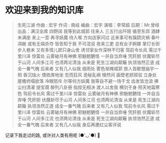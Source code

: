 # 欢迎来到我的知识库


> 生死江湖
> 作曲 : 宏宇
> 作词 : 南岐
> 编曲：宏宇
> 演唱：李常超
> 后期：Mr.曾经
> 出品：满汉全席
> 四野阔 我等到此城郭
> 往来人 三五行出阡陌
> 循至东郊 酒肆未满座
> 来上一壶 再寻妖魔
> 待入喉 方向店家问过
> 近来事可有蹊跷灾祸
> 春叶凋敝 或有无端杀夺
> 皆告知于我 不可混说
> 夜来三更 总有女子婀娜
> 掌灯长街步入巷末
> 又有多情儿郎只身山舍
> 诱邻家女作深林不归客
> 驾前令长风 需过千里川泽
> 惊雷处 云雾破月有神佛
> 邪魅魍魉怪 一并自当弃唾
> 凭肝胆 伏魔斩尽于山河
> 人间多江河 也须两论清浊
> 从来是 死生江湖向颠簸
> 执领浩然正道 成全一番气魄
> 后来者 又有几人似我
> 烟雨处 雾色渐掩城郭
> 旅人皆歇憩庙宇一侧
> 昏沉烛火 偎依席地坐
> 忽而狂风 诡秘乱祸
> 倏然间 画壁老颜斑驳
> 立身处 屋檐坍塌欲落
> 冷眼怒斥 尔等何方妖魔
> 我等自不避一场干戈
> 齿发皆沧浪 拂尘扫清濯
> 提宝葫 醉列八卦册
> 指捏无相决 渡人以舍我
> 横剑于身 照天地霜寒色
> 驾前令长风 需过千里川泽
> 惊雷处 云雾破月有神佛
> 邪魅魍魉怪 一并自当弃唾
> 凭肝胆 伏魔斩尽于山河
> 人间多江河 也须两论清浊
> 从来是 死生江湖向颠簸
> 执领浩然正道 成全一番气魄
> 后来者 又有几人似我
> 驾前令长风 需过千里川泽
> 惊雷处 云雾破月有神佛
> 邪魅魍魉怪 一并自当弃唾
> 凭肝胆 伏魔斩尽于山河
> 人间多江流 也须两论清浊
> 从来是 死生江湖向颠簸
> 执领浩然正道 成全一番气魄
> 后来者 又有几人似我
> 身后再邀红尘客评说

记录下我走过的路, 或许对人类有用呢 (●'◡'●) 🤣